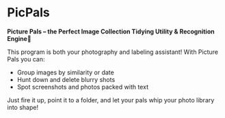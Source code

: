 # PicPals
__Picture Pals – the Perfect Image Collection Tidying Utility & Recognition Engine🐾__

This program is both your photography and labeling assistant! 
With Picture Pals you can:
* Group images by similarity or date
* Hunt down and delete blurry shots
* Spot screenshots and photos packed with text

Just fire it up, point it to a folder, and let your pals whip your photo library into shape!

